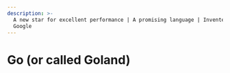 ```yaml
---
description: >-
  A new star for excellent performance | A promising language | Invented by
  Google
---
```


# Go \(or called Goland\)

